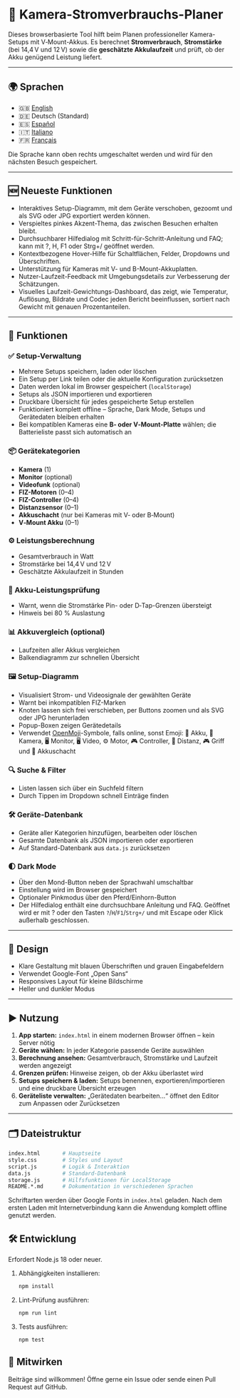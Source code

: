 # 🎥 Kamera-Stromverbrauchs-Planer

Dieses browserbasierte Tool hilft beim Planen professioneller Kamera-Setups mit V‑Mount-Akkus. Es berechnet **Stromverbrauch**, **Stromstärke** (bei 14,4 V und 12 V) sowie die **geschätzte Akkulaufzeit** und prüft, ob der Akku genügend Leistung liefert.

---

## 🌍 Sprachen
- 🇬🇧 [English](README.en.md)
- 🇩🇪 Deutsch (Standard)
- 🇪🇸 [Español](README.es.md)
- 🇮🇹 [Italiano](README.it.md)
- 🇫🇷 [Français](README.fr.md)

Die Sprache kann oben rechts umgeschaltet werden und wird für den nächsten Besuch gespeichert.

---

## 🆕 Neueste Funktionen
- Interaktives Setup-Diagramm, mit dem Geräte verschoben, gezoomt und als SVG oder JPG exportiert werden können.
- Verspieltes pinkes Akzent-Thema, das zwischen Besuchen erhalten bleibt.
- Durchsuchbarer Hilfedialog mit Schritt-für-Schritt-Anleitung und FAQ; kann mit ?, H, F1 oder Strg+/ geöffnet werden.
- Kontextbezogene Hover-Hilfe für Schaltflächen, Felder, Dropdowns und Überschriften.
- Unterstützung für Kameras mit V- und B-Mount-Akkuplatten.
- Nutzer-Laufzeit-Feedback mit Umgebungsdetails zur Verbesserung der Schätzungen.
- Visuelles Laufzeit-Gewichtungs-Dashboard, das zeigt, wie Temperatur, Auflösung, Bildrate und Codec jeden Bericht beeinflussen, sortiert nach Gewicht mit genauen Prozentanteilen.

---

## 🔧 Funktionen

### ✅ Setup-Verwaltung
- Mehrere Setups speichern, laden oder löschen
- Ein Setup per Link teilen oder die aktuelle Konfiguration zurücksetzen
- Daten werden lokal im Browser gespeichert (`localStorage`)
- Setups als JSON importieren und exportieren
- Druckbare Übersicht für jedes gespeicherte Setup erstellen
- Funktioniert komplett offline – Sprache, Dark Mode, Setups und Gerätedaten bleiben erhalten
- Bei kompatiblen Kameras eine **B‑ oder V‑Mount-Platte** wählen; die Batterieliste passt sich automatisch an

### 📦 Gerätekategorien
- **Kamera** (1)
- **Monitor** (optional)
- **Videofunk** (optional)
- **FIZ-Motoren** (0–4)
- **FIZ-Controller** (0–4)
- **Distanzsensor** (0–1)
- **Akkuschacht** (nur bei Kameras mit V‑ oder B‑Mount)
- **V‑Mount Akku** (0–1)

### ⚙️ Leistungsberechnung
- Gesamtverbrauch in Watt
- Stromstärke bei 14,4 V und 12 V
- Geschätzte Akkulaufzeit in Stunden

### 🔋 Akku-Leistungsprüfung
- Warnt, wenn die Stromstärke Pin- oder D‑Tap-Grenzen übersteigt
- Hinweis bei 80 % Auslastung

### 📊 Akkuvergleich (optional)
- Laufzeiten aller Akkus vergleichen
- Balkendiagramm zur schnellen Übersicht

### 🖼 Setup-Diagramm
- Visualisiert Strom- und Videosignale der gewählten Geräte
- Warnt bei inkompatiblen FIZ-Marken
- Knoten lassen sich frei verschieben, per Buttons zoomen und als SVG oder JPG herunterladen
- Popup-Boxen zeigen Gerätedetails
- Verwendet [OpenMoji](https://openmoji.org/)-Symbole, falls online, sonst Emoji:
  🔋 Akku, 🎥 Kamera, 🖥️ Monitor, 🖥️ Video, ⚙️ Motor,
  🎮 Controller, 📐 Distanz, 🎮 Griff und 🔌 Akkuschacht

### 🔍 Suche & Filter
- Listen lassen sich über ein Suchfeld filtern
- Durch Tippen im Dropdown schnell Einträge finden

### 🛠 Geräte-Datenbank
- Geräte aller Kategorien hinzufügen, bearbeiten oder löschen
- Gesamte Datenbank als JSON importieren oder exportieren
- Auf Standard-Datenbank aus `data.js` zurücksetzen

### 🌓 Dark Mode
- Über den Mond-Button neben der Sprachwahl umschaltbar
- Einstellung wird im Browser gespeichert
- Optionaler Pinkmodus über den Pferd/Einhorn-Button
- Der Hilfedialog enthält eine durchsuchbare Anleitung und FAQ. Geöffnet wird er mit ? oder den Tasten `?`/`H`/`F1`/`Strg+/` und mit Escape oder Klick außerhalb geschlossen.

---

## 🎨 Design
- Klare Gestaltung mit blauen Überschriften und grauen Eingabefeldern
- Verwendet Google-Font „Open Sans“
- Responsives Layout für kleine Bildschirme
- Heller und dunkler Modus

---

## ▶️ Nutzung
1. **App starten:** `index.html` in einem modernen Browser öffnen – kein Server nötig
2. **Geräte wählen:** In jeder Kategorie passende Geräte auswählen
3. **Berechnung ansehen:** Gesamtverbrauch, Stromstärke und Laufzeit werden angezeigt
4. **Grenzen prüfen:** Hinweise zeigen, ob der Akku überlastet wird
5. **Setups speichern & laden:** Setups benennen, exportieren/importieren und eine druckbare Übersicht erzeugen
6. **Geräteliste verwalten:** „Gerätedaten bearbeiten…“ öffnet den Editor zum Anpassen oder Zurücksetzen

---

## 🗂️ Dateistruktur
```bash
index.html       # Hauptseite
style.css        # Styles und Layout
script.js        # Logik & Interaktion
data.js          # Standard-Datenbank
storage.js       # Hilfsfunktionen für LocalStorage
README.*.md      # Dokumentation in verschiedenen Sprachen
```
Schriftarten werden über Google Fonts in `index.html` geladen.
Nach dem ersten Laden mit Internetverbindung kann die Anwendung komplett offline genutzt werden.

## 🛠️ Entwicklung
Erfordert Node.js 18 oder neuer.
1. Abhängigkeiten installieren:
   ```bash
   npm install
   ```
2. Lint-Prüfung ausführen:
   ```bash
   npm run lint
   ```
3. Tests ausführen:
   ```bash
   npm test
   ```

## 🤝 Mitwirken
Beiträge sind willkommen! Öffne gerne ein Issue oder sende einen Pull Request auf GitHub.

